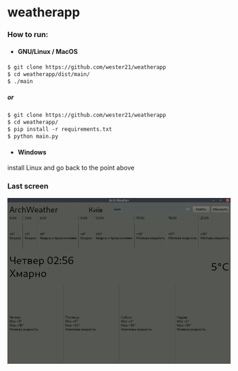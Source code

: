 # weatherapp  

### How to run:
  - #### GNU/Linux / MacOS
  ```
  $ git clone https://github.com/wester21/weatherapp
  $ cd weatherapp/dist/main/
  $ ./main
  ```
  ##### or
  ```
  $ git clone https://github.com/wester21/weatherapp
  $ cd weatherapp/
  $ pip install -r requirements.txt
  $ python main.py
  ```  
  - #### Windows
  install Linux and go back to the point above
  
### Last screen

![](./screen.jpg)
